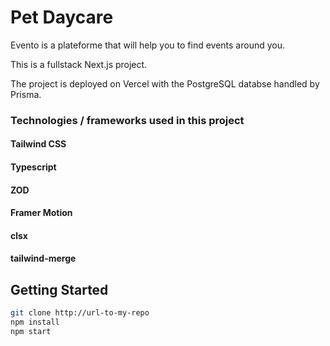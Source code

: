 # Pet Daycare

Evento is a plateforme that will help you to find events around you.

This is a fullstack Next.js project.

The project is deployed on Vercel with the PostgreSQL databse handled by Prisma.

### Technologies / frameworks used in this project

#### Tailwind CSS

#### Typescript

#### ZOD

#### Framer Motion

#### clsx

#### tailwind-merge

## Getting Started

```bash
git clone http://url-to-my-repo
npm install
npm start
```
